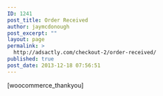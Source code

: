 ```yaml
---
ID: 1241
post_title: Order Received
author: jaymcdonough
post_excerpt: ""
layout: page
permalink: >
  http://adsactly.com/checkout-2/order-received/
published: true
post_date: 2013-12-18 07:56:51
---
```

[woocommerce_thankyou]
